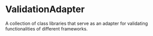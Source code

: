 # ValidationAdapter
A collection of class libraries that serve as an adapter for validating functionalities of different frameworks. 
